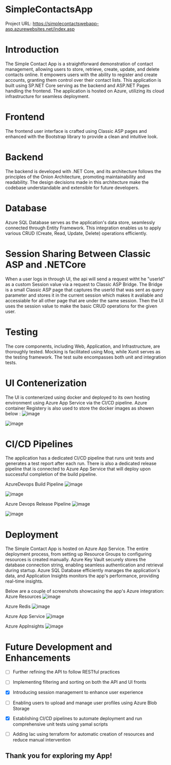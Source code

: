 # SimpleContactsApp

Project URL: https://simplecontactswebapp-asp.azurewebsites.net/index.asp

# Introduction

The Simple Contact App is a straightforward demonstration of contact management, allowing users to store, retrieve, create, update, and delete contacts online. It empowers users with the ability to register and create accounts, granting them control over their contact lists. This application is built using SP.NET Core serving as the backend and ASP.NET Pages handling the frontend. The application is hosted on Azure, utilizing its cloud infrastructure for seamless deployment.

# Frontend

The frontend user interface is crafted using Classic ASP pages and enhanced with the Bootstrap library to provide a clean and intuitive look.

# Backend

The backend is developed with .NET Core, and its architecture follows the principles of the Onion Architecture, promoting maintainability and readability. The design decisions made in this architecture make the codebase understandable and extensible for future developers.

# Database

Azure SQL Database serves as the application's data store, seamlessly connected through Entity Framework. This integration enables us to apply various CRUD (Create, Read, Update, Delete) operations efficiently.

# Session Sharing Between Classic ASP and .NETCore

When a user logs in through UI, the api will send a request witht he "userId" as a custom Session value via a request to Classic ASP Bridge. The Bridge is a small Classic ASP page that captures the userId that was sent as query parameter and stores it in the current session which makes it avaliable and accessiable for all other page that are under the same session. Then the UI uses the session value to make the basic CRUD operations for the given user.


# Testing

 The core components, including Web, Application, and Infrastructure, are thoroughly tested. Mocking is facilitated using Moq, while Xunit serves as the testing framework. The test suite encompasses both unit and integration tests.

# UI Contenerization
The UI is contenerized using docker and deployed to its own hosting environment using Azure App Service via the CI/CD pipeline. Azure container Registery is also used to store the docker images as showen below :
![image](https://github.com/brookhab/SimpleContactsApp/assets/11322420/34c44ef6-1727-41b9-97da-ca69634abe6b)

![image](https://github.com/brookhab/SimpleContactsApp/assets/11322420/a2648eaf-3338-4159-8abd-a7937e2957f4)


# CI/CD Pipelines
The application has a dedicated CI/CD pipeline that runs unit tests and generates a test report after each run. There is also a dedicated release pipeline that is connected to Azure App Service that will deploy upon successful completion of the build pipeline. 

AzureDevops Build Pipeline 
![image](https://github.com/brookhab/SimpleContactsApp/assets/11322420/a6ea706a-7b09-4261-869b-787e92675384)

![image](https://github.com/brookhab/SimpleContactsApp/assets/11322420/0cb3026a-aa10-4140-a0f3-e1c09f1a2570)


Azure Devops Release Pipeline
![image](https://github.com/brookhab/SimpleContactsApp/assets/11322420/8973d38e-a14c-41cc-ac80-2cc055755a5a)

![image](https://github.com/brookhab/SimpleContactsApp/assets/11322420/91939b3d-c2fb-4c21-958a-3d22ba999424)

# Deployment

The Simple Contact App is hosted on Azure App Service. The entire deployment process, from setting up Resource Groups to configuring resources is created manually. Azure Key Vault securely stores the database connection string, enabling seamless authentication and retrieval during startup. Azure SQL Database efficiently manages the application's data, and Application Insights monitors the app's performance, providing real-time insights. 

Below are a couple of screenshots showcasing the app's Azure integration:
Azure Resources
![image](https://github.com/brookhab/SimpleContactsApp/assets/11322420/8e7b1fa7-3f61-4e86-bae3-2d87ab5769ec)

Azure Redis
![image](https://github.com/brookhab/SimpleContactsApp/assets/11322420/a2305ad9-515b-4170-9e2c-b74ac109ae41)


Azure App Service 
![image](https://github.com/brookhab/SimpleContactsApp/assets/11322420/620ac1af-7ff5-4e00-870e-c4e7e25cfb79)


Azure AppInsights
![image](https://github.com/brookhab/SimpleContactsApp/assets/11322420/3e123d93-bcf4-49a3-958c-0df9c8363cf3)

# Future Development and Enhancements 

 - [ ] Further refining the API to follow RESTful practices
 - [ ] Implementing filtering and sorting on both the API and UI fronts
 - [X] Introducing session management to enhance user experience
 - [ ] Enabling users to upload and manage user profiles using Azure Blob Storage
 - [X] Establishing CI/CD pipelines to automate deployment and run comprehensive unit tests using yamal scripts
 - [ ] Adding Iac using terraform for automatic creation of resources and reduce manual intervention 


## Thank you for exploring my App! 
